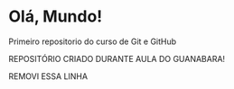 # Olá, Mundo!
Primeiro repositorio do curso de Git e GitHub

REPOSITÓRIO CRIADO DURANTE AULA DO GUANABARA!

REMOVI ESSA LINHA